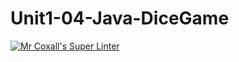 # Unit1-04-Java-DiceGame
[![Mr Coxall's Super Linter](https://github.com/ICS4U-Programming-ValI/Unit1-04-Java-DiceGame/workflows/Mr%20Coxall's%20Super%20Linter/badge.svg)](https://github.com/ICS4U-Programming-ValI/Unit1-04-Java-DiceGame/actions/)
